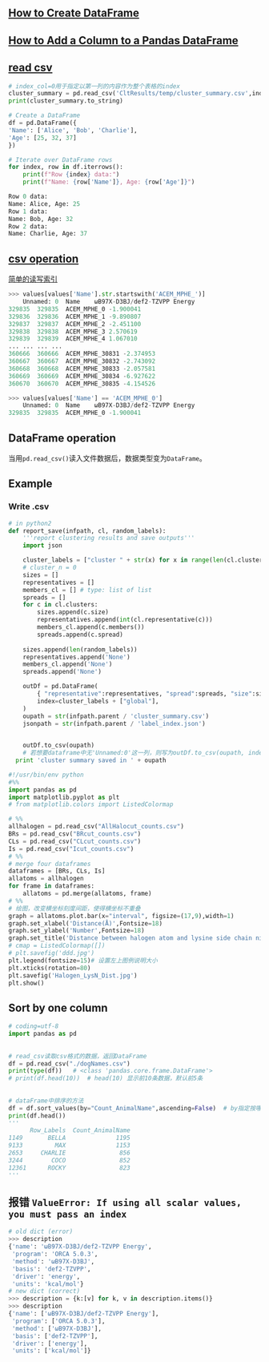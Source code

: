 ## [How to Create DataFrame](https://www.geeksforgeeks.org/different-ways-to-create-pandas-dataframe/)
## [How to Add a Column to a Pandas DataFrame](https://www.statology.org/add-column-pandas-dataframe/#:~:text=You%20can%20use%20the%20assign%20%28%29%20function%20to,to%20a%20specific%20location%20in%20a%20pandas%20DataFrame%3A)
## [read csv](https://zhuanlan.zhihu.com/p/340441922)
```python
# index_col=0用于指定以第一列的内容作为整个表格的index
cluster_summary = pd.read_csv('CltResults/temp/cluster_summary.csv',index_col=0)
print(cluster_summary.to_string)

# Create a DataFrame
df = pd.DataFrame({
'Name': ['Alice', 'Bob', 'Charlie'],
'Age': [25, 32, 37]
})

# Iterate over DataFrame rows
for index, row in df.iterrows():
	print(f"Row {index} data:")
	print(f"Name: {row['Name']}, Age: {row['Age']}")

Row 0 data:
Name: Alice, Age: 25
Row 1 data:
Name: Bob, Age: 32
Row 2 data:
Name: Charlie, Age: 37
```
## [csv operation](https://www.runoob.com/pandas/pandas-csv-file.html)
[简单的读写索引](https://blog.csdn.net/Parzival_/article/details/114240650)  

```python
>>> values[values['Name'].str.startswith('ACEM_MPHE_')]
	Unnamed: 0	Name	ωB97X-D3BJ/def2-TZVPP Energy
329835	329835	ACEM_MPHE_0	-1.900041
329836	329836	ACEM_MPHE_1	-9.890807
329837	329837	ACEM_MPHE_2	-2.451100
329838	329838	ACEM_MPHE_3	2.570619
329839	329839	ACEM_MPHE_4	1.067010
...	...	...	...
360666	360666	ACEM_MPHE_30831	-2.374953
360667	360667	ACEM_MPHE_30832	-2.743092
360668	360668	ACEM_MPHE_30833	-2.057581
360669	360669	ACEM_MPHE_30834	-6.927622
360670	360670	ACEM_MPHE_30835	-4.154526

>>> values[values['Name'] == 'ACEM_MPHE_0']
	Unnamed: 0	Name	ωB97X-D3BJ/def2-TZVPP Energy
329835	329835	ACEM_MPHE_0	-1.900041

```

## DataFrame operation
当用`pd.read_csv()`读入文件数据后，数据类型变为`DataFrame`。

## Example
### Write .csv
```python
# in python2
def report_save(infpath, cl, random_labels):
	'''report clustering results and save outputs'''
	import json

	cluster_labels = ["cluster " + str(x) for x in range(len(cl.clusters))]
	# cluster_n = 0
	sizes = []
	representatives = []
	members_cl = [] # type: list of list
	spreads = []
	for c in cl.clusters:
		sizes.append(c.size)
		representatives.append(int(cl.representative(c)))
		members_cl.append(c.members())
		spreads.append(c.spread)
	
	sizes.append(len(random_labels))
	representatives.append('None')
	members_cl.append('None')
	spreads.append('None')

	outDf = pd.DataFrame(
		{ "representative":representatives, "spread":spreads, "size":sizes, "members":members_cl}, 
		index=cluster_labels + ["global"],
	)
	oupath = str(infpath.parent / 'cluster_summary.csv')
	jsonpath = str(infpath.parent / 'label_index.json')

	
	outDf.to_csv(oupath)
	# 若想要dataframe中无'Unnamed:0'这一列，则写为outDf.to_csv(oupath, index=False)。这样pandas就不会自动添加一列索引
  print 'cluster summary saved in ' + oupath
```
```python
#!/usr/bin/env python
#%%
import pandas as pd
import matplotlib.pyplot as plt
# from matplotlib.colors import ListedColormap

# %%
allhalogen = pd.read_csv("AllHalocut_counts.csv")
BRs = pd.read_csv("BRcut_counts.csv")
CLs = pd.read_csv("CLcut_counts.csv")
Is = pd.read_csv("Icut_counts.csv")
# %%
# merge four dataframes
dataframes = [BRs, CLs, Is]
allatoms = allhalogen
for frame in dataframes:
    allatoms = pd.merge(allatoms, frame)
# %%
# 绘图，改变横坐标刻度间距，使得横坐标不重叠
graph = allatoms.plot.bar(x="interval", figsize=(17,9),width=1)
graph.set_xlabel('Distance(Å)',Fontsize=18)
graph.set_ylabel('Number',Fontsize=18)
graph.set_title('Distance between halogen atom and lysine side chain nitrogen atom',Fontsize=18)
# cmap = ListedColormap([])
# plt.savefig('ddd.jpg')
plt.legend(fontsize=15)# 设置左上图例说明大小
plt.xticks(rotation=80)
plt.savefig('Halogen_LysN_Dist.jpg')
plt.show()
```
## Sort by one column
```python
# coding=utf-8
import pandas as pd
 
 
# read_csv读取csv格式的数据，返回DataFrame
df = pd.read_csv("./dogNames.csv")
print(type(df))   # <class 'pandas.core.frame.DataFrame'>
# print(df.head(10))  # head(10) 显示前10条数据，默认前5条
 
 
# dataFrame中排序的方法
df = df.sort_values(by="Count_AnimalName",ascending=False)  # by指定按哪列排序。ascending表示是否升序
print(df.head())
'''
      Row_Labels  Count_AnimalName
1149       BELLA              1195
9133         MAX              1153
2653     CHARLIE               856
3244        COCO               852
12361      ROCKY               823
'''
 ```
## 报错 `ValueError: If using all scalar values, you must pass an index`
```python
# old dict (error)
>>> description
{'name': 'ωB97X-D3BJ/def2-TZVPP Energy',
 'program': 'ORCA 5.0.3',
 'method': 'ωB97X-D3BJ',
 'basis': 'def2-TZVPP',
 'driver': 'energy',
 'units': 'kcal/mol'}
# new dict (correct)
>>> description = {k:[v] for k, v in description.items()}
>>> description
{'name': ['ωB97X-D3BJ/def2-TZVPP Energy'],
 'program': ['ORCA 5.0.3'],
 'method': ['ωB97X-D3BJ'],
 'basis': ['def2-TZVPP'],
 'driver': ['energy'],
 'units': ['kcal/mol']}
```
